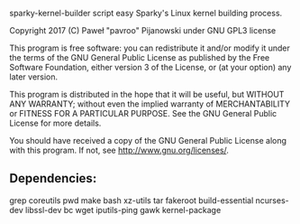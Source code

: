 sparky-kernel-builder script easy Sparky's Linux kernel building process.

Copyright 2017 (C) Paweł "pavroo" Pijanowski under GNU GPL3 license

This program is free software: you can redistribute it and/or modify
it under the terms of the GNU General Public License as published by
the Free Software Foundation, either version 3 of the License, or
(at your option) any later version.

This program is distributed in the hope that it will be useful,
but WITHOUT ANY WARRANTY; without even the implied warranty of
MERCHANTABILITY or FITNESS FOR A PARTICULAR PURPOSE.  See the
GNU General Public License for more details.

You should have received a copy of the GNU General Public License
along with this program.  If not, see <http://www.gnu.org/licenses/>.

Dependencies:
-------------
grep coreutils pwd make bash xz-utils tar fakeroot build-essential ncurses-dev libssl-dev bc wget iputils-ping gawk kernel-package

